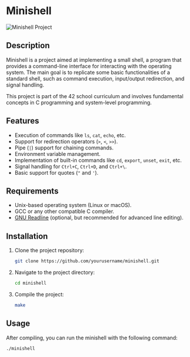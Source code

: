 # Minishell

![Minishell Project](https://img.shields.io/badge/Minishell-42-blue)

## Description

Minishell is a project aimed at implementing a small shell, a program that provides a command-line interface for interacting with the operating system. The main goal is to replicate some basic functionalities of a standard shell, such as command execution, input/output redirection, and signal handling.

This project is part of the 42 school curriculum and involves fundamental concepts in C programming and system-level programming.

## Features

- Execution of commands like `ls`, `cat`, `echo`, etc.
- Support for redirection operators (`>`, `<`, `>>`).
- Pipe (`|`) support for chaining commands.
- Environment variable management.
- Implementation of built-in commands like `cd`, `export`, `unset`, `exit`, etc.
- Signal handling for `Ctrl+C`, `Ctrl+D`, and `Ctrl+\`.
- Basic support for quotes (`"` and `'`).

## Requirements

- Unix-based operating system (Linux or macOS).
- GCC or any other compatible C compiler.
- [GNU Readline](https://tiswww.case.edu/php/chet/readline/rltop.html) (optional, but recommended for advanced line editing).

## Installation

1. Clone the project repository:
    ```bash
    git clone https://github.com/yourusername/minishell.git
    ```

2. Navigate to the project directory:
    ```bash
    cd minishell
    ```

3. Compile the project:
    ```bash
    make
    ```

## Usage

After compiling, you can run the minishell with the following command:

```bash
./minishell
